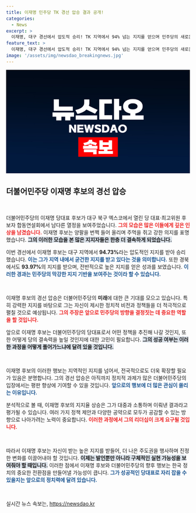 ```yaml
---
title: 이재명 민주당 TK 경선 압승 결과 공개!
categories:
  - News
excerpt: >
  이재명, 대구 경선에서 압도적 승리! TK 지역에서 94% 넘는 지지를 얻으며 민주당의 새로운 희망으로 떠오르다. 자세한 소식은 클릭!
feature_text: >
  이재명, 대구 경선에서 압도적 승리! TK 지역에서 94% 넘는 지지를 얻으며 민주당의 새로운 희망으로 떠오르다. 자세한 소식은 클릭!
image: '/assets/img/newsdao_breakingnews.jpg'
---
```


<p><img src="/assets/img/newsdao_breakingnews.jpg" alt="firstkoreanews 속보" /></p>

<h2 data-ke-size="size26">더불어민주당 이재명 후보의 경선 압승</h2>

<p data-ke-size="size16">&nbsp;</p>

<p>더불어민주당의 이재명 당대표 후보가 대구 북구 엑스코에서 열린 당 대표·최고위원 후보자 합동연설회에서 남다른 열정을 보여주었습니다. <b><span style="color: #ee2323;">그의 모습은 많은 이들에게 깊은 인상을 남겼습니다.</span></b> 이재명 후보는 양팔을 번쩍 들어 올리며 주먹을 쥐고 강한 의지를 표명했습니다. <b><span style="background-color: #21538527;">그의 이러한 모습을 본 많은 지지자들은 한층 더 결속하게 되었습니다.</span></b> </p>

<p>이번 경선에서 이재명 후보는 대구 지역에서 <strong>94.73%</strong>라는 압도적인 지지를 받아 승리했습니다. <b><span style="color: #1a5490;">이는 그가 지역 내에서 굳건한 지지를 받고 있다는 것을 의미합니다.</span></b> 또한 경북에서도 <strong>93.97%</strong>의 지지를 받으며, 전반적으로 높은 지지를 얻은 성과를 보였습니다. <b><span style="color: #1a5490;">이러한 경과는 민주당의 막강한 지지 기반을 보여주는 것이라 할 수 있습니다.</span></b></p>

<p data-ke-size="size16">&nbsp;</p>

<p>이재명 후보의 경선 압승은 더불어민주당의 <b>미래</b>에 대한 큰 기대를 모으고 있습니다. 특히 강력한 지지를 바탕으로 그는 자신이 제시한 정치적 비전과 정책들을 더 적극적으로 펼칠 것으로 예상됩니다. <b><span style="color: #ee2323;">그의 주장은 앞으로 민주당의 방향을 결정짓는 데 중요한 역할을 할 것입니다.</span></b> </p>

<p>앞으로 이재명 후보는 더불어민주당의 당대표로서 어떤 정책을 추진해 나갈 것인지, 또한 어떻게 당의 결속력을 높일 것인지에 대한 고민이 필요합니다. <b><span style="background-color: #21538527;">그의 성공 여부는 이러한 과정을 어떻게 풀어가느냐에 달려 있을 것입니다.</span></b></p>

<p data-ke-size="size16">&nbsp;</p>

<p>이재명 후보의 이러한 행보는 지역적인 지지를 넘어서, 전국적으로도 더욱 확장할 필요가 있음은 분명합니다. 그의 경선 압승은 아직까지 정치적 과제가 많은 더불어민주당의 입장에서는 평판 향상에 기여할 수 있을 것입니다. <b><span style="color: #1a5490;">앞으로의 행보에 더 많은 관심이 쏠리는 이유입니다.</span></b> </p>

<p>분석적으로 볼 때, 이재명 후보의 지지율 상승은 그가 대중과 소통하며 이뤄낸 결과라고 평가될 수 있습니다. 여러 가지 정책 제안과 다양한 공약으로 모두가 공감할 수 있는 방향으로 나아가려는 노력이 중요합니다. <b><span style="color: #ee2323;">이러한 과정에서 그의 리더십이 크게 요구될 것입니다.</span></b> </p>

<p data-ke-size="size16">&nbsp;</p>

<p>따라서 이재명 후보는 자신이 받는 높은 지지를 받들어, 더 나은 주도권을 행사하며 진정한 변화를 이끌어내야 할 것입니다. <b><span style="background-color: #21538527;">이제는 발언뿐만 아니라 구체적인 실현 가능성을 보여줘야 할 때입니다.</span></b> 이러한 점에서 이재명 후보와 더불어민주당의 향후 행보는 한국 정치의 중요한 전환점을 만들어낼 가능성이 큽니다. <b><span style="color: #1a5490;">그가 성공적인 당대표로 자리 잡을 수 있을지는 앞으로의 정치력에 달려 있습니다.</span></b></p>

<p data-ke-size="size16">&nbsp;</p>
실시간 뉴스 속보는, <a href="https://newsdao.kr" rel="dofollow">https://newsdao.kr</a>


